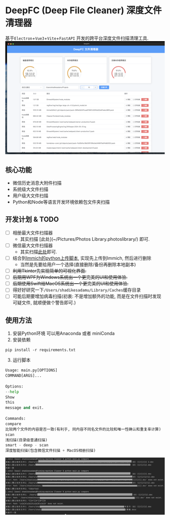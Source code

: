 # DeepFC (Deep File Cleaner) 深度文件清理器

基于`Electron`+`Vue3`+`Vite`+`FastAPI` 开发的跨平台深度文件扫描清理工具.
![](assets/screenshot.png)

## 核心功能

* 微信历史消息大附件扫描
* 系统级大文件扫描
* 用户级大文件扫描
* Python和Node等语言开发环境依赖包文件夹扫描

## 开发计划 & TODO

* [ ] 相册最大文件扫描器
    * 其实扫描 [此处](~/Pictures/Photos Library.photoslibrary/) 即可.
* [ ] 微信最大文件扫描器
    * 其实扫描[此处](~/Library/Containers/com.tencent.xinWeChat/Data)即可.
* [ ] 结合到[Immich的python上传脚本](https://immich.app/docs/guides/python-file-upload), 实现先上传到Immich, 然后进行删除
    * 当然是先要给用户一个选择(直接删除/备份再删除本地副本)
* [ ] ~~利用Tkinter先实现简单的可视化界面.~~
* [ ] ~~后期用WPF为Windows系统出一个更完美的UI和使用体验.~~
* [ ] ~~后期使用Swift给MacOS系统出一个更完美的UI和使用体验.~~
* [ ] 得好好研究一下`/Users/shadikesadamu/Library/Caches`缓存目录
* [ ] 可能后期要增加病毒扫描(初衷: 不是增加额外的功能, 而是在文件扫描时发现可疑文件, 就顺便做个警告即可.)

## 使用方法

1. 安装Python环境
   可以用Anaconda 或者 miniConda
2. 安装依赖

```shell
pip install -r requirements.txt
```

3. 运行脚本

```python
Usage: main.py[OPTIONS]
COMMAND[ARGS]...

Options:
--help
Show
this
message and exit.

Commands:
compare
比较两个文件的内容是否一致(有利于, 同内容不同名文件的比较和唯一性确认和重复率计算)
scan
浅扫描(目录级普通扫描)
smart - deep - scan
深度智能扫描(包含微信文件扫描 + MacOS相册扫描)
```

![](assets/compare_snapshot1.png)